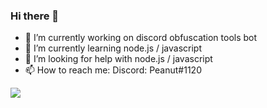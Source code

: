### Hi there 👋

- 🔭 I’m currently working on discord obfuscation tools bot
- 🌱 I’m currently learning node.js / javascript 
- 🤔 I’m looking for help with node.js / javascript
- 📫 How to reach me: Discord: Peanut#1120


<a>
  <img align="center" src="https://github-readme-stats.vercel.app/api/?username=Peanut1120&count_private=true&show_icons=true&theme=radical" />
</a>
